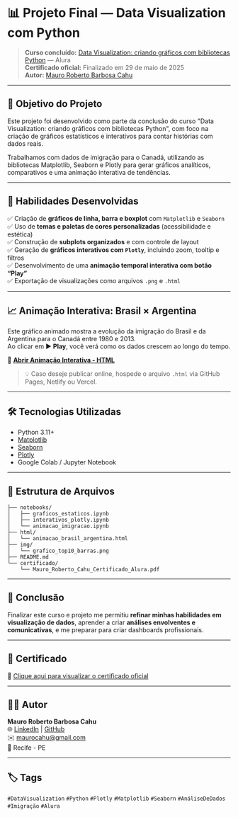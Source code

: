 
# 📊 Projeto Final — Data Visualization com Python

> **Curso concluído:** [Data Visualization: criando gráficos com bibliotecas Python](https://cursos.alura.com.br/course/data-visualization-criando-graficos-bibliotecas-python) — Alura  
> **Certificado oficial:** Finalizado em 29 de maio de 2025  
> **Autor:** [Mauro Roberto Barbosa Cahu](https://github.com/MRCahu)

---

## 🎯 Objetivo do Projeto

Este projeto foi desenvolvido como parte da conclusão do curso "Data Visualization: criando gráficos com bibliotecas Python", com foco na criação de gráficos estatísticos e interativos para contar histórias com dados reais.

Trabalhamos com dados de imigração para o Canadá, utilizando as bibliotecas Matplotlib, Seaborn e Plotly para gerar gráficos analíticos, comparativos e uma animação interativa de tendências.

---

## 🚀 Habilidades Desenvolvidas

✅ Criação de **gráficos de linha, barra e boxplot** com `Matplotlib` e `Seaborn`  
✅ Uso de **temas e paletas de cores personalizadas** (acessibilidade e estética)  
✅ Construção de **subplots organizados** e com controle de layout  
✅ Geração de **gráficos interativos com `Plotly`**, incluindo zoom, tooltip e filtros  
✅ Desenvolvimento de uma **animação temporal interativa com botão “Play”**  
✅ Exportação de visualizações como arquivos `.png` e `.html`

---

## 📈 Animação Interativa: Brasil × Argentina

Este gráfico animado mostra a evolução da imigração do Brasil e da Argentina para o Canadá entre 1980 e 2013.  
Ao clicar em ▶️ **Play**, você verá como os dados crescem ao longo do tempo.

🔗 **[Abrir Animação Interativa - HTML](file:///G:/Meu%20Drive/mauro_projetos/DATA%20VISUALIZATION%20+%20PYTHON/data_visualization_canada/html/animacao_brasil_argentina.html)**

> 💡 Caso deseje publicar online, hospede o arquivo `.html` via GitHub Pages, Netlify ou Vercel.

---

## 🛠️ Tecnologias Utilizadas

- Python 3.11+  
- [Matplotlib](https://matplotlib.org/)  
- [Seaborn](https://seaborn.pydata.org/)  
- [Plotly](https://plotly.com/python/)  
- Google Colab / Jupyter Notebook  

---

## 📁 Estrutura de Arquivos

```
├── notebooks/
│   ├── graficos_estaticos.ipynb
│   ├── interativos_plotly.ipynb
│   └── animacao_imigracao.ipynb
├── html/
│   └── animacao_brasil_argentina.html
├── img/
│   └── grafico_top10_barras.png
├── README.md
└── certificado/
    └── Mauro_Roberto_Cahu_Certificado_Alura.pdf
```

---

## 🧠 Conclusão

Finalizar este curso e projeto me permitiu **refinar minhas habilidades em visualização de dados**, aprender a criar **análises envolventes e comunicativas**, e me preparar para criar dashboards profissionais.

---

## 📜 Certificado

📄 [Clique aqui para visualizar o certificado oficial](./certificado/Mauro%20Roberto%20Barbosa%20Cahu%20-%20Curso%20Data%20Visualization_%20criando%20gr%C3%A1ficos%20com%20bibliotecas%20Python%20-%20Alura.pdf)

---

## 👨‍💻 Autor

**Mauro Roberto Barbosa Cahu**  
🌐 [LinkedIn](https://www.linkedin.com/in/mauro-cahu-159a05273/) | [GitHub](https://github.com/MRCahu)  
✉️ maurocahu@gmail.com  
📍 Recife - PE

---

## 🏷️ Tags

`#DataVisualization` `#Python` `#Plotly` `#Matplotlib` `#Seaborn` `#AnáliseDeDados` `#Imigração` `#Alura`
